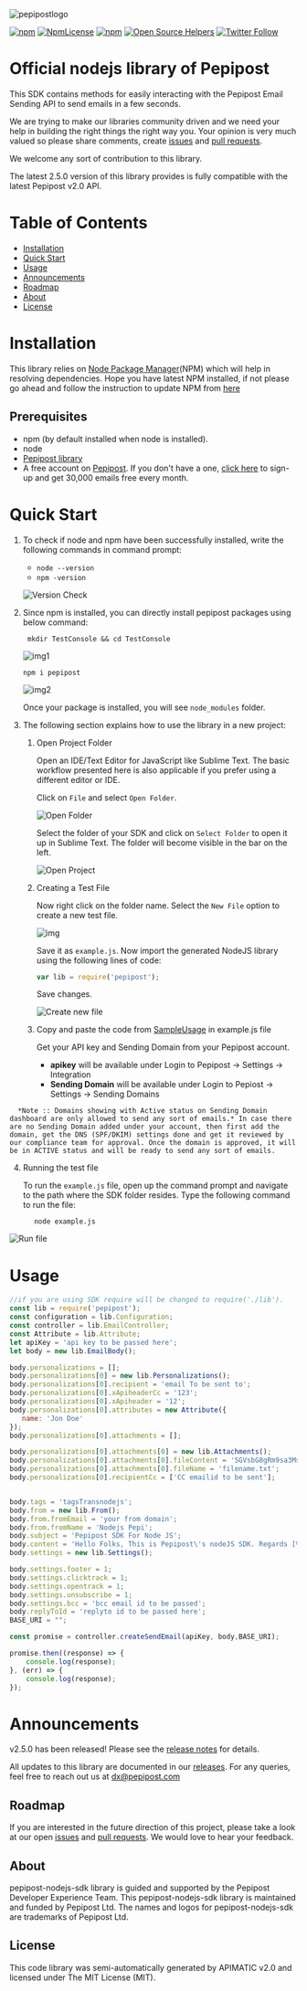![pepipostlogo](https://pepipost.com/wp-content/uploads/2017/07/P_LOGO.png)

[![npm](https://img.shields.io/npm/v/pepipost.svg)](https://www.npmjs.com/package/pepipost)
[![NpmLicense](https://img.shields.io/npm/l/pepipost.svg)](https://www.npmjs.com/package/pepipost)
[![npm](https://img.shields.io/npm/dt/pepipost.svg)](https://www.npmjs.com/package/pepipost)
[![Open Source Helpers](https://www.codetriage.com/pepipost/pepipost-sdk-nodejs/badges/users.svg)](https://www.codetriage.com/pepipost/pepipost-sdk-nodejs)
[![Twitter Follow](https://img.shields.io/twitter/follow/pepi_post.svg?style=social&label=Follow)](https://twitter.com/pepi_post)



# Official nodejs library of Pepipost

This SDK contains methods for easily interacting with the Pepipost Email Sending API to send emails in a few seconds.

We are trying to make our libraries community driven and we need your help in building the right things the right way you. Your opinion is very much valued so please share comments, create [issues](https://github.com/pepipost/pepipost-sdk-nodejs/issues) and [pull requests](https://github.com/pepipost/pepipost-sdk-nodejs/pulls).

We welcome any sort of contribution to this library.

The latest 2.5.0 version of this library provides is fully compatible with the latest Pepipost v2.0 API.

# Table of Contents

 * [Installation](#installation)
 * [Quick Start](#quick-start)
 * [Usage](#usage)
 * [Announcements](#announcements)
 * [Roadmap](#roadmap)
 * [About](#about)
 * [License](#license)

<a name="installation"></a>
# Installation

  This library relies on [Node Package Manager](https://www.npmjs.com/)(NPM) which will help in resolving dependencies. Hope you have latest NPM installed, if not please go ahead and follow the instruction to update NPM from [here](https://docs.npmjs.com/cli/update)
  
## Prerequisites

   * npm (by default installed when node is installed).
   * node 
   * [Pepipost library](https://www.npmjs.com/package/pepipost) 
   * A free account on [Pepipost](https://pepipost.com/). If you don't have a one, [click here](https://app.pepipost.com/index.php/signup/registeruser) to sign-up and get 30,000 emails free every month.
   
<a name="quick-start"></a>
# Quick Start

1. To check if node and npm have been successfully installed, write the following commands in command prompt:

   * `node --version`
   * `npm -version`

   ![Version Check](https://apidocs.io/illustration/nodejs?step=versionCheck&workspaceFolder=Pepipost%20API-Node)


2. Since npm is installed, you can directly install pepipost packages using below command:
   
    ``` mkdir TestConsole && cd TestConsole```
  
    ![img1](http://app1.falconide.com/integration_imgs/node/2.png)
  
    
    ```npm i pepipost ```
    
    ![img2](http://app1.falconide.com/integration_imgs/node/3.png)
    

     Once your package is installed, you will see `node_modules` folder.

3. The following section explains how to use the library in a new project:

   1. Open Project Folder

      Open an IDE/Text Editor for JavaScript like Sublime Text. The basic workflow presented here is also applicable if you prefer using a different editor or IDE.

      Click on `File` and select `Open Folder`.

      ![Open Folder](https://apidocs.io/illustration/nodejs?step=openFolder)

       Select the folder of your SDK and click on `Select Folder` to open it up in Sublime Text. The folder will become visible in the bar on the left.

       ![Open Project](http://app1.falconide.com/integration_imgs/node/6.png)
       

   2. Creating a Test File

      Now right click on the folder name. Select the `New File` option to create a new test file.
      
      ![img](http://app1.falconide.com/integration_imgs/node/8.png)
      
      Save it as `example.js`. Now import the generated NodeJS library using the following lines of code:

      ```js
      var lib = require('pepipost');
      ```
      
      Save changes.

      ![Create new file](http://app1.falconide.com/integration_imgs/node/9.png)


   3. Copy and paste the code from [SampleUsage](#Usage) in example.js file
   
      Get your API key and Sending Domain from your Pepipost account. 
  
      * **apikey** will be available under Login to Pepipost -> Settings -> Integration  
      * **Sending Domain** will be available under Login to Pepiost -> Settings -> Sending Domains 

```
  *Note :: Domains showing with Active status on Sending Domain dashboard are only allowed to send any sort of emails.* In case there are no Sending Domain added under your account, then first add the domain, get the DNS (SPF/DKIM) settings done and get it reviewed by our compliance team for approval. Once the domain is approved, it will be in ACTIVE status and will be ready to send any sort of emails. 
```

   4. Running the test file

      To run the `example.js` file, open up the command prompt and navigate to the path where the SDK folder resides. Type the following command to run the file:

```
      node example.js
```
   ![Run file](http://app1.falconide.com/integration_imgs/node/10.png)


<a name="usage"></a>
# Usage

```javascript
//if you are using SDK require will be changed to require('./lib').
const lib = require('pepipost');
const configuration = lib.Configuration;
const controller = lib.EmailController;
const Attribute = lib.Attribute;
let apiKey = 'api key to be passed here';
let body = new lib.EmailBody();

body.personalizations = [];
body.personalizations[0] = new lib.Personalizations();
body.personalizations[0].recipient = 'email To be sent to';
body.personalizations[0].xApiheaderCc = '123';
body.personalizations[0].xApiheader = '12';
body.personalizations[0].attributes = new Attribute({
   name: 'Jon Doe'
});
body.personalizations[0].attachments = [];

body.personalizations[0].attachments[0] = new lib.Attachments();
body.personalizations[0].attachments[0].fileContent = 'SGVsbG8gRm9sa3MsIFRoaXMgaXMgUGVwaXBvc3QncyBub2RlSlMgU0RL'; //base64encoded value to be passed here
body.personalizations[0].attachments[0].fileName = 'filename.txt';
body.personalizations[0].recipientCc = ['CC emailid to be sent'];


body.tags = 'tagsTransnodejs';
body.from = new lib.From();
body.from.fromEmail = 'your from domain';
body.from.fromName = 'Nodejs Pepi';
body.subject = 'Pepipost SDK For Node JS';
body.content = 'Hello Folks, This is Pepipost\'s nodeJS SDK. Regards [% name %]';
body.settings = new lib.Settings();

body.settings.footer = 1;
body.settings.clicktrack = 1;
body.settings.opentrack = 1;
body.settings.unsubscribe = 1;
body.settings.bcc = 'bcc email id to be passed';
body.replyToId = 'replyto id to be passed here';
BASE_URI = "";

const promise = controller.createSendEmail(apiKey, body,BASE_URI);

promise.then((response) => {
    console.log(response);
}, (err) => {
    console.log(response);
});
```

<a name="announcements"></a>
# Announcements

v2.5.0 has been released! Please see the [release notes](https://github.com/pepipost/pepipost-sdk-nodejs/releases/tag/2.6.0) for details.

All updates to this library are documented in our [releases](https://github.com/pepipost/pepipost-sdk-nodejs/releases). For any queries, feel free to reach out us at dx@pepipost.com

<a name="roadmap"></a>
## Roadmap

If you are interested in the future direction of this project, please take a look at our open [issues](https://github.com/pepipost/pepipost-sdk-nodejs/issues) and [pull requests](https://github.com/pepipost/pepipost-sdk-nodejs/pulls). We would love to hear your feedback.

<a name="about"></a>
## About
pepipost-nodejs-sdk library is guided and supported by the Pepipost Developer Experience Team.
This pepipost-nodejs-sdk library is maintained and funded by Pepipost Ltd. The names and logos for pepipost-nodejs-sdk are trademarks of Pepipost Ltd.

<a name="license"></a>
## License
This code library was semi-automatically generated by APIMATIC v2.0 and licensed under The MIT License (MIT).
